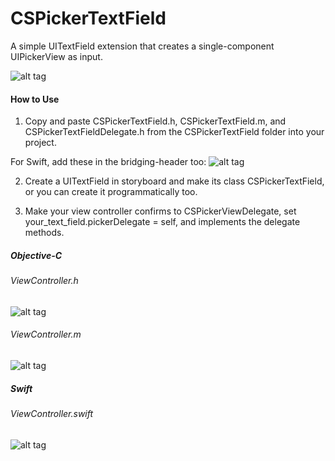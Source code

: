 # CSPickerTextField
A simple UITextField extension that creates a single-component UIPickerView as input.


![alt tag](https://raw.github.com/newcseanc/CSPickerTextField/master/Assets/Demo_scaled.gif)




#### How to Use
1. Copy and paste CSPickerTextField.h, CSPickerTextField.m, and CSPickerTextFieldDelegate.h from the CSPickerTextField folder into your project.

For Swift, add these in the bridging-header too:
![alt tag](https://raw.github.com/newcseanc/CSPickerTextField/master/Assets/Swift-1.png)


2. Create a UITextField in storyboard and make its class CSPickerTextField, or you can create it programmatically too.


3. Make your view controller confirms to CSPickerViewDelegate, set your_text_field.pickerDelegate = self, and implements the delegate methods.



##### Objective-C
###### ViewController.h
![alt tag](https://raw.github.com/newcseanc/CSPickerTextField/master/Assets/ObjC-1.png)




###### ViewController.m
![alt tag](https://raw.github.com/newcseanc/CSPickerTextField/master/Assets/ObjC-2.png)




##### Swift
###### ViewController.swift
![alt tag](https://raw.github.com/newcseanc/CSPickerTextField/master/Assets/Swift-2.png)
